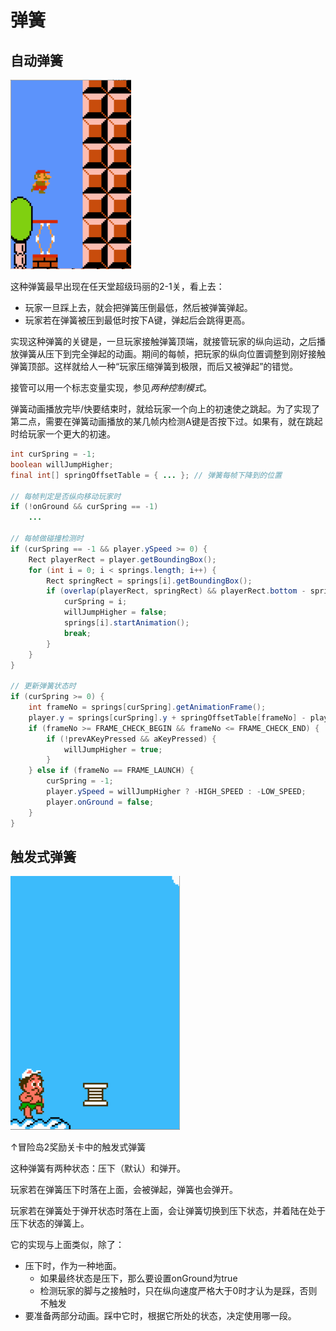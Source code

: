 # 弹簧

## 自动弹簧

![](images/jumpspring.gif)

这种弹簧最早出现在任天堂超级玛丽的2-1关，看上去：

- 玩家一旦踩上去，就会把弹簧压倒最低，然后被弹簧弹起。
- 玩家若在弹簧被压到最低时按下A键，弹起后会跳得更高。

实现这种弹簧的关键是，一旦玩家接触弹簧顶端，就接管玩家的纵向运动，之后播放弹簧从压下到完全弹起的动画。期间的每帧，把玩家的纵向位置调整到刚好接触弹簧顶部。这样就给人一种“玩家压缩弹簧到极限，而后又被弹起”的错觉。

接管可以用一个标志变量实现，参见*两种控制模式*。

弹簧动画播放完毕/快要结束时，就给玩家一个向上的初速使之跳起。为了实现了第二点，需要在弹簧动画播放的某几帧内检测A键是否按下过。如果有，就在跳起时给玩家一个更大的初速。

```java
int curSpring = -1;
boolean willJumpHigher;
final int[] springOffsetTable = { ... }; // 弹簧每帧下降到的位置

// 每帧判定是否纵向移动玩家时
if (!onGround && curSpring == -1)
	...

// 每帧做碰撞检测时
if (curSpring == -1 && player.ySpeed >= 0) {
	Rect playerRect = player.getBoundingBox();
	for (int i = 0; i < springs.length; i++) {
    	Rect springRect = springs[i].getBoundingBox();
        if (overlap(playerRect, springRect) && playerRect.bottom - springRect.top < TOLERANCE) {
        	curSpring = i;
            willJumpHigher = false;
            springs[i].startAnimation();
            break;
        }
    }
}

// 更新弹簧状态时
if (curSpring >= 0) {
	int frameNo = springs[curSpring].getAnimationFrame();
    player.y = springs[curSpring].y + springOffsetTable[frameNo] - player.height;
	if (frameNo >= FRAME_CHECK_BEGIN && frameNo <= FRAME_CHECK_END) {
    	if (!prevAKeyPressed && aKeyPressed) {
        	willJumpHigher = true;
        }
    } else if (frameNo == FRAME_LAUNCH) {
    	curSpring = -1;
        player.ySpeed = willJumpHigher ? -HIGH_SPEED : -LOW_SPEED;
        player.onGround = false;
    }
}
```

## 触发式弹簧

![](images/triggerspring.gif)

↑冒险岛2奖励关卡中的触发式弹簧

这种弹簧有两种状态：压下（默认）和弹开。

玩家若在弹簧压下时落在上面，会被弹起，弹簧也会弹开。

玩家若在弹簧处于弹开状态时落在上面，会让弹簧切换到压下状态，并着陆在处于压下状态的弹簧上。

它的实现与上面类似，除了：

- 压下时，作为一种地面。
	- 如果最终状态是压下，那么要设置onGround为true
	- 检测玩家的脚与之接触时，只在纵向速度严格大于0时才认为是踩，否则不触发
- 要准备两部分动画。踩中它时，根据它所处的状态，决定使用哪一段。
